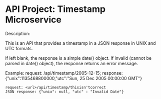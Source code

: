 
# API Project: Timestamp Microservice

Description: 

This is an API that provides a timestamp in a JSON response in UNIX and UTC formats. 
  
If left blank, the response is a simple date() object. If invalid (cannot be parsed in date() object), the response returns an error message.

Example: 
    request: <url>/api/timestamp/2005-12-15; 
    response: {"unix":1135468800000,"utc":"Sun, 25 Dec 2005 00:00:00 GMT"}
  
  
    request: <url>/api/timestamp/thisisn'tcorrect
    JSON response: {"unix": null, "utc" : "Invalid Date"} 
  
